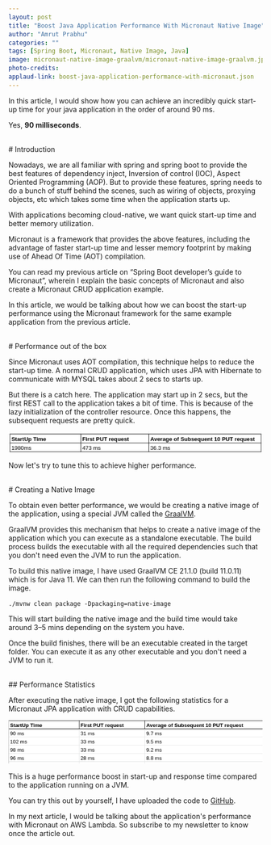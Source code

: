 ```yaml
---
layout: post
title: "Boost Java Application Performance With Micronaut Native Image"
author: "Amrut Prabhu"
categories: ""
tags: [Spring Boot, Micronaut, Native Image, Java]
image: micronaut-native-image-graalvm/micronaut-native-image-graalvm.jpg
photo-credits: 
applaud-link: boost-java-application-performance-with-micronaut.json
---
```

In this article, I would show how you can achieve an incredibly quick start-up time for your java application in the order of around 90 ms.

Yes, **90 milliseconds**.

<br/>
# Introduction

Nowadays, we are all familiar with spring and spring boot to provide the best features of dependency inject, Inversion of control (IOC), Aspect Oriented Programming (AOP). But to provide these features, spring needs to do a bunch of stuff behind the scenes, such as wiring of objects, proxying objects, etc which takes some time when the application starts up.

With applications becoming cloud-native, we want quick start-up time and better memory utilization.

Micronaut is a framework that provides the above features, including the advantage of faster start-up time and lesser memory footprint by making use of Ahead Of Time (AOT) compilation.

You can read my previous article on “Spring Boot developer’s guide to Micronaut”, wherein I explain the basic concepts of Micronaut and also create a Micronaut CRUD application example.

In this article, we would be talking about how we can boost the start-up performance using the Micronaut framework for the same example application from the previous article.

<br/>
# Performance out of the box

Since Micronaut uses AOT compilation, this technique helps to reduce the start-up time. A normal CRUD application, which uses JPA with Hibernate to communicate with MYSQL takes about 2 secs to starts up.

But there is a catch here. The application may start up in 2  secs, but the first REST call to the application takes a bit of time. This is because of the lazy initialization of the controller resource. Once this happens, the subsequent requests are pretty quick.

![Micronaut Statistics](/assets/img/spring-boot-micronaut-guide/stats.png)

Now let's try to tune this to achieve higher performance.

<br/>
# Creating a Native Image

To obtain even better performance, we would be creating a native image of the application, using a special JVM called the [GraalVM](https://www.graalvm.org/).

GraalVM provides this mechanism that helps to create a native image of the application which you can execute as a standalone executable. The build process builds the executable with all the required dependencies such that you don't need even the JVM to run the application.

To build this native image, I have used GraalVM CE 21.1.0 (build 11.0.11) which is for Java 11. We can then run the following command to build the image.
```
./mvnw clean package -Dpackaging=native-image
```
This will start building the native image and the build time would take around 3–5 mins depending on the system you have.

Once the build finishes, there will be an executable created in the target folder. You can execute it as any other executable and you don't need a JVM to run it.

<br/>
## Performance Statistics

After executing the native image, I got the following statistics for a Micronaut JPA application with CRUD capabilities.

![Micronaut Native Image Statistics](/assets/img/micronaut-native-image-graalvm/micronaut-native-image-statistics.png)

This is a huge performance boost in start-up and response time compared to the application running on a JVM.

You can try this out by yourself, I have uploaded the code to [GitHub](https://github.com/amrutprabhu/micronaut-workout/tree/master/MicronautApp).

In my next article, I would be talking about the application's performance with Micronaut on AWS Lambda. So subscribe to my newsletter to know once the article out.